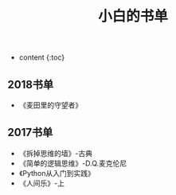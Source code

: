 ﻿---
layout: post
title: 小白的书单
permalink: /books/
---

* content
{:toc}



2018书单
-----------------------------------------------------------------
+ 《麦田里的守望者》

2017书单
-----------------------------------------------------------------

+ 《拆掉思维的墙》-古典
+ 《简单的逻辑思维》-D.Q.麦克伦尼
+ 《Python从入门到实践》
+ 《人间乐》-上
